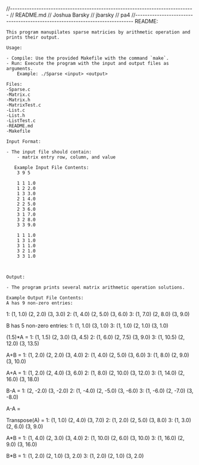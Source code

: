 //-----------------------------------------------------------------------------
// README.md
// Joshua Barsky
// jbarsky
// pa4
//-----------------------------------------------------------------------------
    README:

    This program manupilates sparse matricies by arithmetic operation and prints their output.
    
    Usage:

    - Compile: Use the provided Makefile with the command `make`.
    - Run: Execute the program with the input and output files as arguments.
        Example: ./Sparse <input> <output>
        
    Files:
   	-Sparse.c 
   	-Matrix.c
   	-Matrix.h 
   	-MatrixTest.c 
   	-List.c 
   	-List.h 
   	-ListTest.c 
   	-README.md 
   	-Makefile

    Input Format:

    - The input file should contain:
        - matrix entry row, column, and value
        
       Example Input File Contents:
       	3 9 5

		1 1 1.0
		1 2 2.0
		1 3 3.0
		2 1 4.0
		2 2 5.0
		2 3 6.0
		3 1 7.0
		3 2 8.0
		3 3 9.0

		1 1 1.0
		1 3 1.0
		3 1 1.0
		3 2 1.0
		3 3 1.0



    Output:

    - The program prints several matrix arithmetic operation solutions.
    
    Example Output File Contents:
    A has 9 non-zero entries:
1: (1, 1.0) (2, 2.0) (3, 3.0) 
2: (1, 4.0) (2, 5.0) (3, 6.0) 
3: (1, 7.0) (2, 8.0) (3, 9.0) 

B has 5 non-zero entries:
1: (1, 1.0) (3, 1.0) 
3: (1, 1.0) (2, 1.0) (3, 1.0) 

(1.5)*A =
1: (1, 1.5) (2, 3.0) (3, 4.5) 
2: (1, 6.0) (2, 7.5) (3, 9.0) 
3: (1, 10.5) (2, 12.0) (3, 13.5) 

A+B =
1: (1, 2.0) (2, 2.0) (3, 4.0) 
2: (1, 4.0) (2, 5.0) (3, 6.0) 
3: (1, 8.0) (2, 9.0) (3, 10.0) 

A+A =
1: (1, 2.0) (2, 4.0) (3, 6.0) 
2: (1, 8.0) (2, 10.0) (3, 12.0) 
3: (1, 14.0) (2, 16.0) (3, 18.0) 

B-A =
1: (2, -2.0) (3, -2.0) 
2: (1, -4.0) (2, -5.0) (3, -6.0) 
3: (1, -6.0) (2, -7.0) (3, -8.0) 

A-A =

Transpose(A) =
1: (1, 1.0) (2, 4.0) (3, 7.0) 
2: (1, 2.0) (2, 5.0) (3, 8.0) 
3: (1, 3.0) (2, 6.0) (3, 9.0) 

A*B =
1: (1, 4.0) (2, 3.0) (3, 4.0) 
2: (1, 10.0) (2, 6.0) (3, 10.0) 
3: (1, 16.0) (2, 9.0) (3, 16.0) 

B*B =
1: (1, 2.0) (2, 1.0) (3, 2.0) 
3: (1, 2.0) (2, 1.0) (3, 2.0) 
